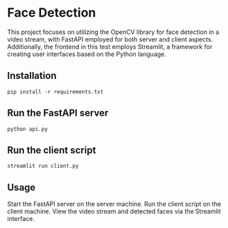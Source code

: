 # Face Detection

This project focuses on utilizing the OpenCV library for face detection in a video stream, with FastAPI employed for both server and client aspects. Additionally, the frontend in this test employs Streamlit, a framework for creating user interfaces based on the Python language.


## Installation

```
pip install -r requirements.txt
```

## Run the FastAPI server
```
python api.py
```

## Run the client script
```
streamlit run client.py
```

## Usage
Start the FastAPI server on the server machine.
Run the client script on the client machine.
View the video stream and detected faces via the Streamlit interface.
